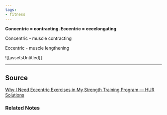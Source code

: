 ```yaml
---
tags:
- fitness
---
```

**Concentric = contracting. Eccentric = eeeelongating**

Concentric - muscle contracting 

Eccentric - muscle lengthening

![[assetsUntitled]]

---



## Source

[Why I Need Eccentric Exercises in My Strength Training Program — HUR Solutions](https://www.hursolutions.com/blog/2019/9/19/concentric-vs-eccentric-resistance-training)

### Related Notes